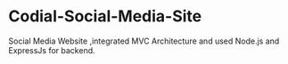 # Codial-Social-Media-Site
Social Media Website ,integrated MVC Architecture  and used Node.js and ExpressJs for backend.
